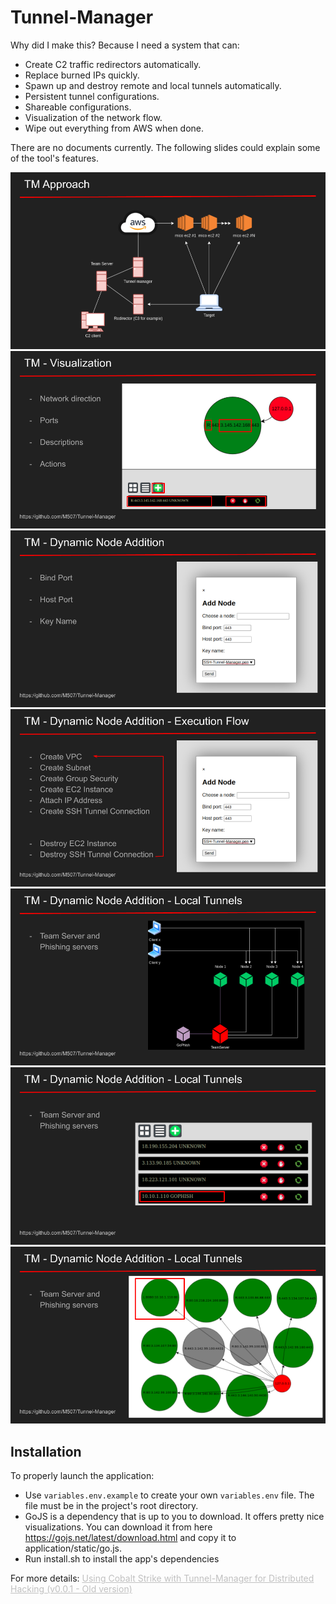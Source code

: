 # Tunnel-Manager

Why did I make this? Because I need a system that can:
- Create C2 traffic redirectors automatically.
- Replace burned IPs quickly.
- Spawn up and destroy remote and local tunnels automatically.
- Persistent tunnel configurations.
- Shareable configurations.
- Visualization of the network flow.
- Wipe out everything from AWS when done. 


There are no documents currently. The following slides could explain some of the tool's features.


![.](images/Distributed_hacking_0.png)
![.](images/Distributed_hacking_5.png)
![.](images/Distributed_hacking_6.png)
![.](images/Distributed_hacking_7.png)
![.](images/Distributed_hacking_8.png)
![.](images/Distributed_hacking_9.png)
![.](images/Distributed_hacking_10.png)


## Installation

To properly launch the application:

- Use `variables.env.example` to create your own `variables.env` file. The file must be in the project's root directory.
- GoJS is a dependency that is up to you to download. It offers pretty nice visualizations. You can download it from here https://gojs.net/latest/download.html and copy it to application/static/go.js. 
- Run install.sh to install the app's dependencies


For more details: <a style="color:#c0c0c0" href="https://shellcode.blog/Using-Cobalt-Strike-with-Tunnel-Manager-for-Distributed-Hacking/"> Using Cobalt Strike with Tunnel-Manager for Distributed Hacking (v0.0.1 - Old version) </a>